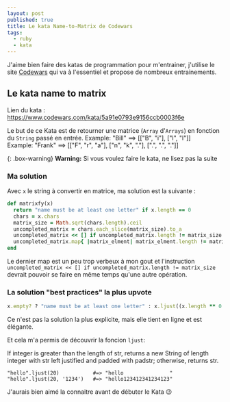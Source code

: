 ```yaml
---
layout: post
published: true
title: Le kata Name-to-Matrix de Codewars
tags:
  - ruby
  - kata
---
```

J'aime bien faire des katas de programmation pour m'entrainer, j'utilise le site [Codewars](https://www.codewars.com) qui va à l'essentiel et propose de nombreux entrainements.

## Le kata name to matrix

Lien du kata : https://www.codewars.com/kata/5a91e0793e9156ccb0003f6e

Le but de ce Kata est de retourner une matrice (`Array` d'`Arrays`) en fonction du `String` passé en entrée.
Example: "Bill" ==> [["B", "i"], ["l", "l"]]  
Example: "Frank" ==> [["F", "r", "a"], ["n", "k", "."], [".", ".", "."]]


{: .box-warning}
**Warning:** Si vous voulez faire le kata, ne lisez pas la suite 

### Ma solution
Avec `x` le string à convertir en matrice,  ma solution est la suivante :
~~~ruby
def matrixfy(x)
  return "name must be at least one letter" if x.length == 0
  chars = x.chars
  matrix_size = Math.sqrt(chars.length).ceil
  uncompleted_matrix = chars.each_slice(matrix_size).to_a
  uncompleted_matrix << [] if uncompleted_matrix.length != matrix_size
  uncompleted_matrix.map{ |matrix_elment| matrix_elment.length != matrix_size ? matrix_elment + ('.' * (matrix_size - matrix_elment.size )).chars : matrix_elment }
end
~~~

Le dernier map est un peu trop verbeux à mon gout et l'instruction `uncompleted_matrix << [] if uncompleted_matrix.length != matrix_size` devrait pouvoir se faire en même temps qu'une autre opération.

### La solution "best practices" la plus upvote

~~~ruby
x.empty? ? "name must be at least one letter" : x.ljust((x.length ** 0.5).ceil ** 2, '.').each_char.each_slice((x.length ** 0.5).ceil).to_a 
~~~

Ce n'est pas la solution la plus explicite, mais elle tient en ligne et est élégante.

Et cela m'a permis de découvrir la foncion `ljust`:

If integer is greater than the length of str, returns a new String of length integer with str left justified and padded with padstr; otherwise, returns str.
~~~
"hello".ljust(20)           #=> "hello               "
"hello".ljust(20, '1234')   #=> "hello123412341234123"
~~~

J'aurais bien aimé la connaitre avant de débuter le Kata 😉
